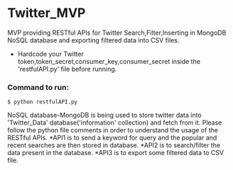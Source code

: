 # Twitter_MVP
MVP providing RESTful APIs for Twitter Search,Filter,Inserting in MongoDB NoSQL database and exporting filtered data into CSV files.

* Hardcode your Twitter token,token_secret,consumer_key,consumer_secret inside the 'restfulAPI.py' file before running.

### Command to run:
`$ python restfulAPI.py`

NoSQL database-MongoDB is being used to store twitter data into 'Twitter_Data' database('information' collection) and fetch from it.
Please follow the python file comments in order to understand the usage of the RESTful APIs.
*API1 is to send a keyword for query and the popular and recent searches are then stored in database.
*API2 is to search/filter the data present in the database.
*API3 is to export some filtered data to CSV file.



